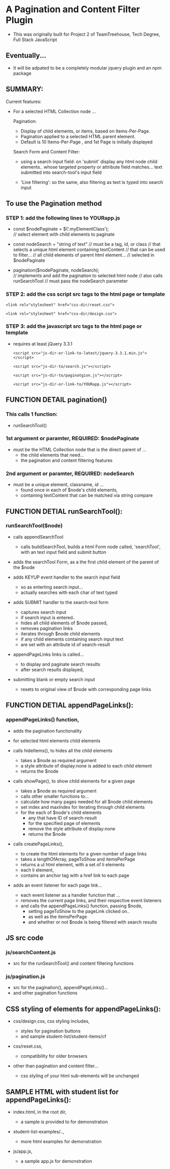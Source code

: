 # A Pagination and Content Filter Plugin

  - This was originally built for Project 2 of TeamTreehouse, Tech Degree, Full Stack JavaScript

## Eventually...
  - It will be adpated to be a completely modular jquery plugin and an npm package

## SUMMARY:

Current features:

- For a selected HTML Collection node ...

  Pagination:

  - Display of child elements, or items, based on Items-Per-Page.
  - Pagination applied to a selected HTML parent element.
  - Default is 10 Items-Per-Page , and 1st Page is initially displayed

  Search Form and Content Filter:

  - using a search input field:
   on 'submit' display any html node child elements..
   whose targeted property or attribute field matches...
   text submitted into search-tool's input field

  - 'Live filtering':
   so the same, also
   filtering as text is typed into search input

## To use the Pagination method

### STEP 1: add the following lines to YOURapp.js

- const $nodePaginate = $('.myElementClass');  
    // select element with child elements to paginate

- const nodeSearch = "string of text"
    // must be a tag, id, or class
      // that selects a unique html element containing textContent
         // that can be used to filter...
           // all child elements of parent html element...
              // selected in $nodePaginate

- pagination($nodePaginate, nodeSearch);  
    // implements and add the pagination to selected html node
      // also calls runSearchTool
        // must pass the nodeSearch parameter


### STEP 2: add the css script src tags to the html page or template

    <link rel="stylesheet" href="css-dir/reset.css">

    <link rel="stylesheet" href="css-dir/design.css">


### STEP 3: add the javascript src tags to the html page or template

- requires at least jQuery 3.3.1

      <script src="js-dir-or-link-to-latest/jquery-3.3.1.min.js"></script>

      <script src="js-dir-to/search.js"></script>

      <script src="js-dir-to/paginatgion.js"></script>

      <script src="js-dir-or-link-to/YOURapp.js"></script>

## FUNCTION DETAIL pagination()

### This calls 1 function:
  - runSearchTool()

### 1st argument or paramter, REQUIRED: $nodePaginate
  - must be the HTML Collection node that is the direct parent of ...
    - the child elements that need...
    - the pagination and content filtering features

### 2nd argument or paramter, REQUIRED: nodeSearch
  - must be a unique element, classname, id ...
    - found once in each of $node's child elements,
    - containing textContent that can be matched via string compare

## FUNCTION DETIAL runSearchTool():

### runSearchTool($node)

 - calls appendSearchTool
    - calls buildSearchTool, builds a html Form node called, 'searchTool', with an text input field and submit button

 - adds the searchTool Form, as a the first child element of the parent of the $node

 - adds KEYUP event handler to the search input field
   - so as enterting search input...
   - actually searches with each char of text typed

- adds SUBMIT handler to the search-tool form
   - captures search input
   - if search input is entered..
   - hides all child elements of $node passed,
   - removes pagination links  
   - iterates through $node child elements
   - if any child elements containing search input text
   - are set with an attribute id of search-result

- appendPageLinks links is called...
  - to display and paginate search results
  - after search results displayed,

- submitting blank or empty search input
  - resets to original view of $node with corresponding page links


## FUNCTION DETIAL appendPageLinks():

### appendPageLinks() function,

- adds the pagination functionality
- for selected html elements child elements

- calls hideItems(), to hides all the child elements
  - takes a $node as required argument
  - a style attribute of display:none is added to each child element
  - returns the $node

- calls showPage(), to show child elements for a given page
  - takes a $node as required argument
  - calls other smaller functions to...
  - calculate how many pages needed for all $node child elements
  - set index and maxIndex for iterating through child elements
  - for the each of $node's child elements
    - any that have ID of search-result
    - for the specified page of elements
    - remove the style attribute of display:none
    - returns the $node

- calls createPageLinks(),
  - to create the html elements for a given number of page links
  - takes a lengthOfArray, pageToShow and itemsPerPage
  - returns a ul html element, with a set of li elements
  - each li element,
  - contains an anchor tag with a href link to each page

- adds an event listener for each page link...
  - each event listener as a handler function that ...
  - removes the current page links, and their respective event listeners
  - and calls the appendPageLinks() function, passing $node,
    - setting pageToShow to the pageLink clicked on..
    - as well as the itemsPerPage
    - and whether or not $node is being filtered with search results


## JS src code

### js/searchContent.js
  - src for the runSearchTool() and content filtering functions

### js/pagination.js
  - src for the pagination(), appendPageLinks()...
  - and other pagination functions

## CSS styling of elements for appendPageLinks():

- css/design.css, css styling includes,
  - styles for pagination buttons
  - and sample student-list/student-items/cf

- css/reset.css,
  - compatibility for older browsers

- other than pagination and content filter...
  - css styling of your html sub-elements will be unchanged

## SAMPLE HTML with student list for appendPageLinks():

- index.html, in the root dir,
  - a sample is provided to for demonstration

- student-list-examples/..,
  - more html examples for demonstration

- js/app.js,
  - a sample app.js for demonstration
